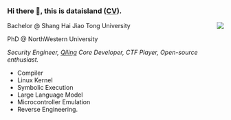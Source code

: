 ### Hi there 👋, this is dataisland ([CV](https://www.dataisland.org/paper/main.pdf)).

<img align="right" src="https://github-readme-stats.vercel.app/api?username=cla7aye15I4nd&show_icons=true&theme=transparent"/>

Bachelor @ Shang Hai Jiao Tong University

PhD @ NorthWestern University

*Security Engineer, [Qiling](https://github.com/qilingframework/qiling) Core Developer, CTF Player, Open-source enthusiast.*

- Compiler
- Linux Kernel
- Symbolic Execution
- Large Language Model
- Microcontroller Emulation
- Reverse Engineering. 


<!--
**cla7aye15I4nd/cla7aye15I4nd** is a ✨ _special_ ✨ repository because its `README.md` (this file) appears on your GitHub profile.

Here are some ideas to get you started:

- 🔭 I’m currently working on ...
- 🌱 I’m currently learning ...
- 👯 I’m looking to collaborate on ...
- 🤔 I’m looking for help with ...
- 💬 Ask me about ...
- 📫 How to reach me: ...
- 😄 Pronouns: ...
- ⚡ Fun fact: ...
-->
